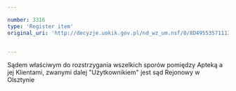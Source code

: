 ```yaml
---

number: 3316
type: 'Register item'
original_uri: 'http://decyzje.uokik.gov.pl/nd_wz_um.nsf/0/8D4955357111328DC1257A3000306F76?OpenDocument'


---
```


Sądem właściwym do rozstrzygania wszelkich sporów pomiędzy Apteką a jej Klientami, zwanymi dalej "Użytkownikiem" jest sąd Rejonowy w Olsztynie
